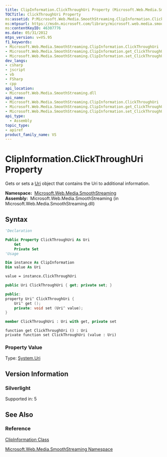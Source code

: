 ```yaml
---
title: ClipInformation.ClickThroughUri Property (Microsoft.Web.Media.SmoothStreaming)
TOCTitle: ClickThroughUri Property
ms:assetid: P:Microsoft.Web.Media.SmoothStreaming.ClipInformation.ClickThroughUri
ms:mtpsurl: https://msdn.microsoft.com/library/microsoft.web.media.smoothstreaming.clipinformation.clickthroughuri(v=VS.95)
ms:contentKeyID: 46307776
ms.date: 05/31/2012
mtps_version: v=VS.95
f1_keywords:
- Microsoft.Web.Media.SmoothStreaming.ClipInformation.ClickThroughUri
- Microsoft.Web.Media.SmoothStreaming.ClipInformation.get_ClickThroughUri
- Microsoft.Web.Media.SmoothStreaming.ClipInformation.set_ClickThroughUri
dev_langs:
- csharp
- jscript
- vb
- FSharp
- cpp
api_location:
- Microsoft.Web.Media.SmoothStreaming.dll
api_name:
- Microsoft.Web.Media.SmoothStreaming.ClipInformation.ClickThroughUri
- Microsoft.Web.Media.SmoothStreaming.ClipInformation.get_ClickThroughUri
- Microsoft.Web.Media.SmoothStreaming.ClipInformation.set_ClickThroughUri
api_type:
  - Assembly
topic_type:
- apiref
product_family_name: VS
---
```


# ClipInformation.ClickThroughUri Property

Gets or sets a [Uri](https://msdn.microsoft.com/library/txt7706a\(v=vs.95\)) object that contains the Uri to additional information.

**Namespace:**  [Microsoft.Web.Media.SmoothStreaming](microsoft-web-media-smoothstreaming-namespace_1.md)  
**Assembly:**  Microsoft.Web.Media.SmoothStreaming (in Microsoft.Web.Media.SmoothStreaming.dll)

## Syntax

```vb
'Declaration

Public Property ClickThroughUri As Uri
    Get
    Private Set
'Usage

Dim instance As ClipInformation
Dim value As Uri

value = instance.ClickThroughUri
```

```csharp
public Uri ClickThroughUri { get; private set; }
```

```cpp
public:
property Uri^ ClickThroughUri {
    Uri^ get ();
    private: void set (Uri^ value);
}
```

``` fsharp
member ClickThroughUri : Uri with get, private set
```

```jscript
function get ClickThroughUri () : Uri
private function set ClickThroughUri (value : Uri)
```

### Property Value

Type: [System.Uri](https://msdn.microsoft.com/library/txt7706a\(v=vs.95\))  

## Version Information

### Silverlight

Supported in: 5  

## See Also

### Reference

[ClipInformation Class](clipinformation-class-microsoft-web-media-smoothstreaming_1.md)

[Microsoft.Web.Media.SmoothStreaming Namespace](microsoft-web-media-smoothstreaming-namespace_1.md)

